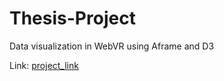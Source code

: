 # Thesis-Project
Data visualization in WebVR using Aframe and D3

Link: [project_link](https://raghu666.github.io/rs-thesis-project/)
